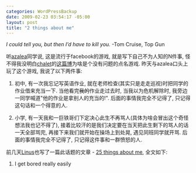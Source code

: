 ```yaml
--- 
categories: WordPressBackup
date: 2009-02-23 03:54:17 -05:00
layout: post
title: "2 things about me"
---
```

<em>I could tell you, but then I’d have to kill you.</em> -Tom Cruise, Top Gun

<!--more-->

听<a href="http://twitter.com/azaleasays" target="_blank">azalea</a>同学说, 这是流行于facebook的游戏, 就是写下自己不为人知的N件事, 怪不得我没明白<a href="http://twitter.com/chalet" target="_blank">chalet</a>的<a href="http://chalet2617.ycool.com/post.2095463.html" target="_blank">这篇博</a>为啥是个没有问题的点名游戏. 昨天与azalea口头上玩了这个游戏, 我说了以下两件事:

1. 初中, 有一次我忘记写英语作业, 就在老师检查(其实只是走走巡视)时把同学的作业借来充当一下. 当他看完<span style="text-decoration:line-through;">我的</span>作业走过去时, 当我以为危机解除时, 我旁边一同学喊道"他的作业是拿别人的充当的!". 后面的事情我完全不记得了, 只记得这句话和一个得意的人.

2. 小学, 有一天我和一巨铁哥们下定决心此生不再骂人(具体为啥会冒出这个奇怪想法我也记不得了), 接着比较汗的是我们决定要在当天把此生剩下的骂人的话一天全部骂完, 再接下来我们就开始在操场上到处晃, 遇见同班同学就开骂. 后面的事情我完全不记得了, 只记得这件事和一群愤怒的人.

前几天<a href="http://en.wikipedia.org/wiki/Linus_Torvalds" target="_blank">Linus</a>也写了一篇此话题的文章 - <a href="http://torvalds-family.blogspot.com/2009/02/25-things-about-me.html" target="_blank">25 things about me</a>, 全文如下:

1. I get bored really easily
